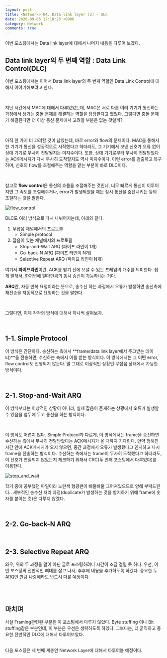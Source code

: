 ```yaml
---
layout: post
title: <Network> 04. Data link layer (2) - DLC
date: 2020-09-06 12:10:23 +0900
category: Network
comments: true
---
```

이번 포스팅에서는 Data link layer에 대해서 나머지 내용을 다루어 보겠다. 

## Data link layer의 두 번째 역할 : Data Link Control(DLC)

이번 포스팅에서는 이어서 Data link layer의 두 번째 역할인 Data Link Control에 대해서 이야기해보려고 한다.

<br/>

지난 시간에서 MAC에 대해서 다루었었는데, MAC은 서로 다른 여러 기기가 통신하는 과정에서 생기는 충돌 문제를 해결하는 역할을 담당한다고 했었다. 그렇다면 충돌 문제가 해결된다면 더 이상 통신 문제에서 고려할 부분은 없는 것일까? 

<br/>

아직 한 가지 더 고려할 것이 남았는데, 바로 error와 flow의 문제이다. MAC을 통해서 한 기기가 통신을 성공적으로 시작했다고 하더라도, 그 기기에서 보낸 신호가 오류 없이 상대 기기로 무사히 전달될지는 미지수이다. 또한, 상대 기기로부터 무사히 전달받았다는 ACK메시지가 다시 무사히 도착할지도 역시 미지수이다. 이런 error를 검출하고 복구하며, 신호의 flow를 조절해주는 역할을 맡는 부분이 바로 DLC이다.

<br/>

참고로 **flow control**은 통신의 흐름을 조절해주는 것인데, 너무 빠르게 통신이 이루어지면 그 속도를 조절해주거나, error가 발생되었을 때는 잠시 통신을 중단시키는 등의 조절하는 것을 말한다.




![flow_control]({{site.url}}/img/flow_control.jpg)

DLC도 여러 방식으로 다시 나뉘어지는데, 아래와 같다.

1. 무잡음 채널에서의 프로토콜
    - Simple protocol
2. 잡음이 있는 채널에서의 프로토콜
    - Stop-and-Wait ARQ (파이프 라인이 1개)
    - Go-back-N ARQ (파이프 라인이 N개)
    - Selective Repeat ARQ (파이프 라인이 N개)

여기서 **파이프라인**이란, ACK를 받기 전에 보낼 수 있는 프레임의 개수를 의미한다. 쉽게 말해서, 한꺼번에 얼마만큼의 동시 송신이 가능하냐는 거다. 

**ARQ**란, 자동 반복 요청이라는 뜻으로, 송수신 하는 과정에서 오류가 발생하면 송신측에 재전송을 자동적으로 요청하는 것을 말한다.

<br/>

그렇다면, 이제 각각의 방식에 대해서 하나씩 살펴보자.

<br/>

## 1-1. Simple Protocol

이 방식은 간단하다. 송신하는 측에서 **frame(data link layer에서 주고받는 데이터)**을 전송하면, 수신하는 측에서 이를 받는 방식이다. 이 방식에서는 그 어떤 error, flow control도 진행되지 않는다. 말 그대로 이상적인 상황인 무잡음 상태에서 가능한 방식이다.

<br/>

## 2-1. Stop-and-Wait ARQ

이 방식부터는 이상적인 상황이 아니라, 실제 잡음이 존재하는 상황에서 오류가 발생할 수 있음을 염두에 두고 통신을 하는 방식이다. 

<br/>

이 방식도 어렵지 않다. Simple Protocol과 다르게, 이 방식에서는 frame을 송신하면 수신하는 측에서 무사히 전달받았다는 ACK메시지가 올 때까지 기다린다. 만약 정해진 시간 안에 ACK메시지가 오지 않으면, 중간 과정에서 오류가 발생했다고 인지하고 다시 frame을 전송하는 방식이다. 수신하는 측에서는 frame이 무사히 도착했다고 하더라도, 이 신호가 변질되지 않았는지 체크하기 위해서 CRC(두 번째 포스팅에서 다루었다)를 이용한다.

![stop_and_wait]({{site.url}}/img/stop_and_wait.jpg)

학기 중에 공부했던 파일이라 노란색 형광팬이 삐뚤삐뚤 그어져있으므로 양해 부탁드린다.. 세부적인 송수신 처리 과정(duplicate가 발생하는 것을 방지하기 위해 frame에 숫자를 붙이는 것)은 다루지 않겠다. 

<br/>

## 2-2. Go-back-N ARQ

<br/>

## 2-3. Selective Repeat ARQ

와우, 위의 두 과정을 말이 아닌 글로 포스팅하려니 시간이 조금 걸릴 듯 하다. 우선, 이번 포스팅의 전반적인 뼈대를 잡고 나서, 추후에 내용을 추가하도록 하겠다. 중요한 두 ARQ인 만큼 나중에라도 반드시 다룰 예정이다.

<br/>
<br/>

## 마치며

사실 Framing관련된 부분은 이 포스팅에서 다루지 않았다. Byte stuffing 이나 Bit stuffing같은 부분인데, 이 부분은 우선은 생략하도록 하겠다. 그보다는, 더 굵직하고 중요한 전반적인 DLC에 대해서 다루어보았다.

<br/>
다음 포스팅은 세 번째 계층인 Network Layer에 대해서 다루어볼 예정이다.
